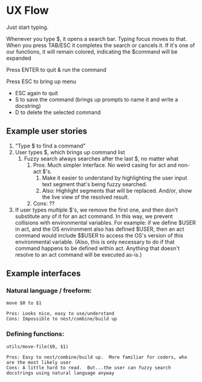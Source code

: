 # UX Flow

Just start typing.

Whenever you type $, it opens a search bar.  Typing focus moves to that.
    When you press TAB/ESC it completes the search or cancels it.
    If it's one of our functions, it will remain colored, indicating the $command will be expanded

Press ENTER to quit & run the command

Press ESC to bring up menu
- ESC again to quit
- S to save the command (brings up prompts to name it and write a docstring)
- D to delete the selected command

## Example user stories
1. "Type $ to find a command"
2. User types $, which brings up command list
    1. Fuzzy search always searches after the last $, no matter what
        1. Pros:  Much simpler interface.  No weird casing for act and non-act $'s.
            1. Make it easier to understand by highlighting the user input text segment that's being fuzzy searched.
            1. Also: Highlight segments that will be replaced.  And/or, show the live view of the resolved result.
        2. Cons:  ??
3. If user types multiple $'s, we remove the first one, and then don't substitute any of it for an act command.  In this way, we prevent collisions with environmental variables.  For example:  if we define $USER in act, and the OS environment also has defined $USER, then an act command would include $$USER to access the OS's version of this environmental variable.  (Also, this is only necessary to do if that command happens to be defined within act.  Anything that doesn't resolve to an act command will be executed as-is.)


## Example interfaces

### Natural language / freeform:
    move $0 to $1

    Pros: Looks nice, easy to use/understand
    Cons: Impossible to nest/combine/build up
    


### Defining functions:
    utils/move-file($0, $1)

    Pros: Easy to nest/combine/build up.  More familiar for coders, who are the most likely user
    Cons: A little hard to read.  But...the user can fuzzy search docstrings using natural language anyway